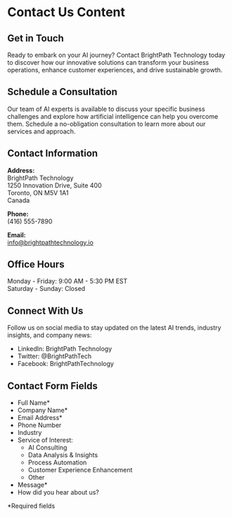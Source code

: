 # Contact Us Content

## Get in Touch

Ready to embark on your AI journey? Contact BrightPath Technology today to discover how our innovative solutions can transform your business operations, enhance customer experiences, and drive sustainable growth.

## Schedule a Consultation

Our team of AI experts is available to discuss your specific business challenges and explore how artificial intelligence can help you overcome them. Schedule a no-obligation consultation to learn more about our services and approach.

## Contact Information

**Address:**  
BrightPath Technology  
1250 Innovation Drive, Suite 400  
Toronto, ON M5V 1A1  
Canada

**Phone:**  
(416) 555-7890

**Email:**  
info@brightpathtechnology.io

## Office Hours

Monday - Friday: 9:00 AM - 5:30 PM EST  
Saturday - Sunday: Closed

## Connect With Us

Follow us on social media to stay updated on the latest AI trends, industry insights, and company news:

- LinkedIn: BrightPath Technology
- Twitter: @BrightPathTech
- Facebook: BrightPathTechnology

## Contact Form Fields

- Full Name*
- Company Name*
- Email Address*
- Phone Number
- Industry
- Service of Interest:
  - AI Consulting
  - Data Analysis & Insights
  - Process Automation
  - Customer Experience Enhancement
  - Other
- Message*
- How did you hear about us?

*Required fields
